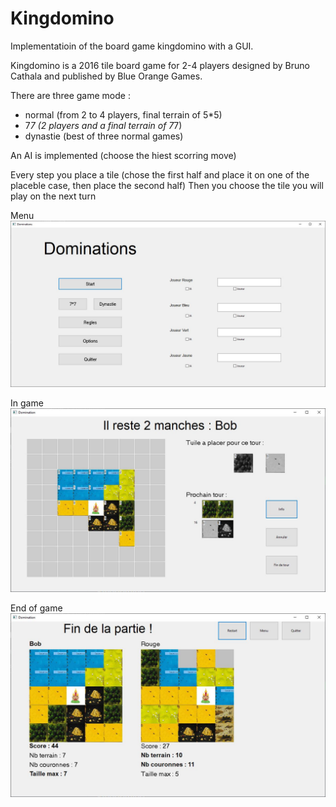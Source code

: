 # Kingdomino
Implementatioin of the board game kingdomino with a GUI.

Kingdomino is a 2016 tile board game for 2-4 players designed by Bruno Cathala and published by Blue Orange Games.

There are three game mode :
- normal (from 2 to 4 players, final terrain of 5*5)
- 7*7 (2 players and a final terrain of 7*7)
- dynastie (best of three normal games)

An AI is implemented (choose the hiest scorring move)

Every step you place a tile (chose the first half and place it on one of the placeble case, then place the second half)
Then you choose the tile you will play on the next turn

Menu ![alt text](https://github.com/EliseGabilly/Kingdomino/blob/main/readme/MainMenu.JPG)

In game ![alt text](https://github.com/EliseGabilly/Kingdomino/blob/main/readme/InGame.JPG)

End of game ![alt text](https://github.com/EliseGabilly/Kingdomino/blob/main/readme/EndGame.JPG)
